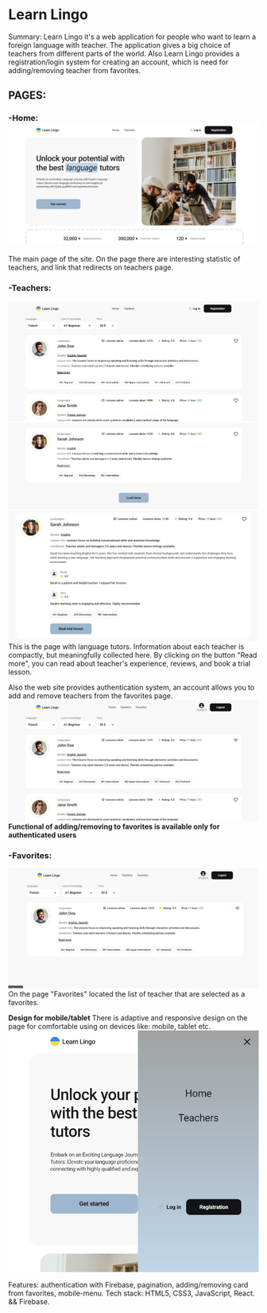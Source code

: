 # Learn Lingo

Summary: Learn Lingo it's a web application for people who want to learn a
foreign language with teacher. The application gives a big choice of teachers
from different parts of the world. Also Learn Lingo provides a
registration/login system for creating an account, which is need for
adding/removing teacher from favorites.

## PAGES:

### -Home: ![The photo of the main page of the web site](./src/assets/home-page.jpg)

The main page of the site. On the page there are interesting statistic of
teachers, and link that redirects on teachers page.

### -Teachers:

![The photo of the teachers page of the web site](./src/assets/teachers-page-1.jpg)
![The photo of the teachers page of the web site](./src/assets/teachers-page-2.jpg)
![The photo of the teachers page of the web site](./src/assets/teachers-page-3.jpg)
This is the page with language tutors. Information about each teacher is
compactly, but meaningfully collected here. By clicking on the button "Read
more", you can read about teacher's experience, reviews, and book a trial
lesson.

Also the web site provides authentication system, an account allows you to add
and remove teachers from the favorites page.
![The photo of the teachers page with account](./src/assets/teachers-account-1.jpg)
**Functional of adding/removing to favorites is available only for authenticated
users**

### -Favorites:

![The photo of the favorites page of the web site](./src/assets/favorites-page.jpg)
On the page "Favorites" located the list of teacher that are selected as a
favorites.

**Design for mobile/tablet** There is adaptive and responsive design on the page
for comfortable using on devices like: mobile, tablet etc.
![The photo of mobile menu](./src/assets/mob-menu.jpg)

Features: authentication with Firebase, pagination, adding/removing card from
favorites, mobile-menu. Tech stack: HTML5, CSS3, JavaScript, React. && Firebase.

